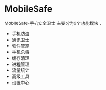 # MobileSafe
MobileSafe-手机安全卫士
主要分为9个功能模块：
- 手机防盗
- 通讯卫士
- 软件管家
- 手机杀毒
- 缓存清理
- 进程管理
- 流量统计
- 高级工具
- 设置中心
